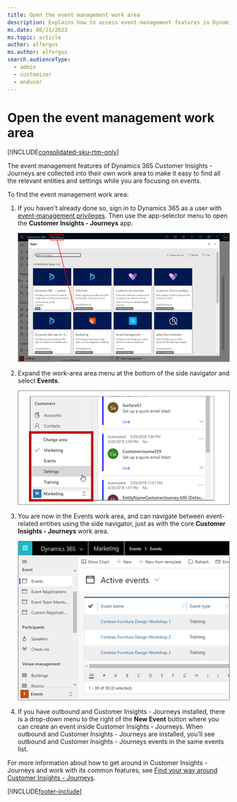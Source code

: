 ```yaml
---
title: Open the event management work area 
description: Explains how to access event-management features in Dynamics 365 Customer Insights - Journeys.
ms.date: 08/21/2023
ms.topic: article
author: alfergus
ms.author: alfergus
search.audienceType: 
  - admin
  - customizer
  - enduser
---
```


# Open the event management work area

[!INCLUDE[consolidated-sku-rtm-only](../includes/consolidated-sku-rtm-only.md)]

The event management features of Dynamics 365 Customer Insights - Journeys are collected into their own work area to make it easy to find all the relevant entities and settings while you are focusing on events.

To find the event management work area:

1. If you haven't already done so, sign in to Dynamics 365 as a user with [event-management privileges](admin-users-licenses-roles.md). Then use the app-selector menu to open the **Customer Insights - Journeys** app.

    ![The app-selector menu.](media/nav-apps-ill2.png)

1. Expand the work-area area menu at the bottom of the side navigator and select **Events**.

    ![Open the Events work area.](media/open-settings-menu-ill.png "Open the Events work area")

1. You are now in the Events work area, and can navigate between event-related entities using the side navigator, just as with the core **Customer Insights - Journeys** work area.

    ![Open the work area menu.](media/events-nav.png "Open the work area menu")

1. If you have outbound and Customer Insights - Journeys installed, there is a drop-down menu to the right of the **New Event** button where you can create an event inside Customer Insights - Journeys. When outbound and Customer Insights - Journeys are installed, you’ll see outbound and Customer Insights - Journeys events in the same events list.    

For more information about how to get around in Customer Insights - Journeys and work with its common features, see [Find your way around Customer Insights - Journeys](navigation.md).

[!INCLUDE[footer-include](../includes/footer-banner.md)]
